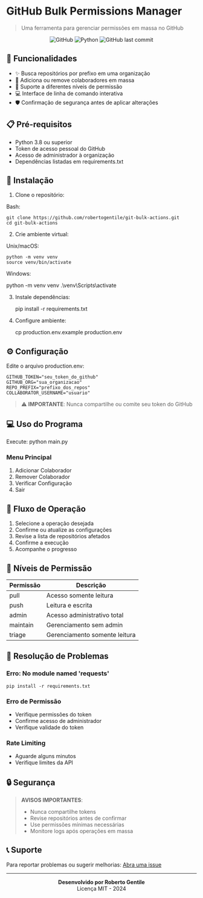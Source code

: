 # GitHub Bulk Permissions Manager

> Uma ferramenta para gerenciar permissões em massa no GitHub

<div align="center">

![GitHub](https://img.shields.io/github/license/robertogentile/github-bulk-insert)
![Python](https://img.shields.io/badge/python-3.8+-blue.svg)
![GitHub last commit](https://img.shields.io/github/last-commit/robertogentile/github-bulk-insert)

</div>

## 🚀 Funcionalidades

- ✨ Busca repositórios por prefixo em uma organização
- 👥 Adiciona ou remove colaboradores em massa
- 🔐 Suporte a diferentes níveis de permissão
- 💻 Interface de linha de comando interativa
- 🛡️ Confirmação de segurança antes de aplicar alterações

## 📋 Pré-requisitos

- Python 3.8 ou superior
- Token de acesso pessoal do GitHub
- Acesso de administrador à organização
- Dependências listadas em requirements.txt

## 🚀 Instalação

1. Clone o repositório:

Bash:

    git clone https://github.com/robertogentile/git-bulk-actions.git
    cd git-bulk-actions

2. Crie ambiente virtual:

Unix/macOS:

    python -m venv venv
    source venv/bin/activate

Windows:

   python -m venv venv
   .\venv\Scripts\activate

3. Instale dependências:

    pip install -r requirements.txt

4. Configure ambiente:

    cp production.env.example production.env

## ⚙️ Configuração

Edite o arquivo production.env:

    GITHUB_TOKEN="seu_token_do_github"
    GITHUB_ORG="sua_organizacao"
    REPO_PREFIX="prefixo_dos_repos"
    COLLABORATOR_USERNAME="usuario"

> ⚠️ **IMPORTANTE**: Nunca compartilhe ou comite seu token do GitHub

## 💻 Uso do Programa

Execute:
    python main.py

### Menu Principal

1. Adicionar Colaborador
2. Remover Colaborador
3. Verificar Configuração
4. Sair

## 🔄 Fluxo de Operação

1. Selecione a operação desejada
2. Confirme ou atualize as configurações
3. Revise a lista de repositórios afetados
4. Confirme a execução
5. Acompanhe o progresso

## 🔑 Níveis de Permissão

| Permissão | Descrição |
|-----------|-----------|
| pull      | Acesso somente leitura |
| push      | Leitura e escrita |
| admin     | Acesso administrativo total |
| maintain  | Gerenciamento sem admin |
| triage    | Gerenciamento somente leitura |

## 🐛 Resolução de Problemas

### Erro: No module named 'requests'
    pip install -r requirements.txt

### Erro de Permissão
- Verifique permissões do token
- Confirme acesso de administrador
- Verifique validade do token

### Rate Limiting
- Aguarde alguns minutos
- Verifique limites da API

## 🔒 Segurança

> **AVISOS IMPORTANTES**:
> - Nunca compartilhe tokens
> - Revise repositórios antes de confirmar
> - Use permissões mínimas necessárias
> - Monitore logs após operações em massa

## 📞 Suporte

Para reportar problemas ou sugerir melhorias:
[Abra uma issue](https://github.com/robertogentile/git-bulk-actions/issues)

---

<div align="center">

**Desenvolvido por Roberto Gentile**  
Licença MIT - 2024

</div>
